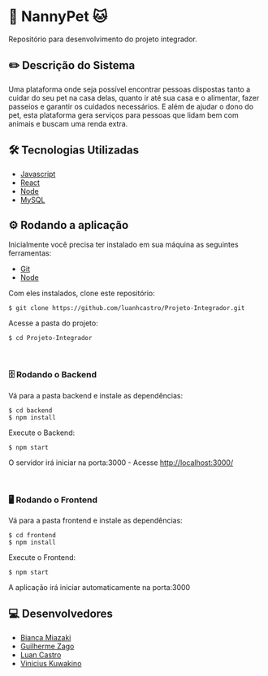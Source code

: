 
# 🐶 NannyPet 🐱
Repositório para desenvolvimento do projeto integrador.

## ✏️ Descrição do Sistema

Uma plataforma onde seja possível encontrar pessoas dispostas tanto a cuidar do seu pet na casa delas, quanto ir até sua casa e o alimentar, fazer passeios e garantir os cuidados necessários. E além de ajudar o dono do pet, esta plataforma gera serviços para pessoas que lidam bem com animais e buscam uma renda extra.

## 🛠️ Tecnologias Utilizadas

- [Javascript](https://www.javascript.com/)
- [React](https://pt-br.reactjs.org/)
- [Node](https://nodejs.org/en/)
- [MySQL](https://www.mysql.com/)

## ⚙️ Rodando a aplicação

Inicialmente você precisa ter instalado em sua máquina as seguintes ferramentas:
- [Git](https://git-scm.com) 
- [Node](https://nodejs.org/en/)

Com eles instalados, clone este repositório:
```shell
$ git clone https://github.com/luanhcastro/Projeto-Integrador.git
```

Acesse a pasta do projeto:
```shell
$ cd Projeto-Integrador
```
<br/>
	
### 🗄️ Rodando o Backend

Vá para a pasta backend e instale as dependências:
```shell
$ cd backend
$ npm install
```

Execute o Backend: 
```shell
$ npm start
```
O servidor irá iniciar na porta:3000 - Acesse <http://localhost:3000/>

<br/>

### 🖥️ Rodando o Frontend

Vá para a pasta frontend e instale as dependências:
```shell
$ cd frontend
$ npm install
```

Execute o Frontend: 
```shell
$ npm start
```
A aplicação irá iniciar automaticamente na porta:3000

## 💻 Desenvolvedores

-  [Bianca Miazaki](https://github.com/bmiazaki)
-  [Guilherme Zago](https://github.com/GuilhermeZCanesin)
-  [Luan Castro](https://github.com/luanhcastro)
-  [Vinicius Kuwakino](https://github.com/viniciuskuwakino)

# 
